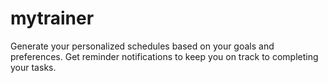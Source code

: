 # mytrainer
Generate your personalized schedules based on your goals and preferences. Get reminder notifications to keep you on track to completing your tasks.
